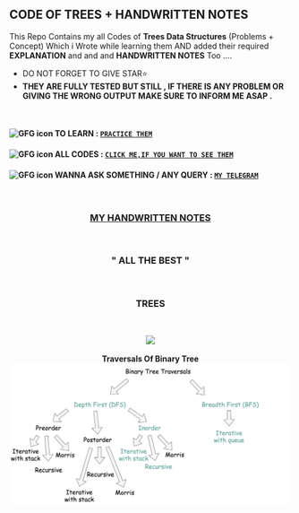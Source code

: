 ## CODE OF TREES + HANDWRITTEN NOTES
This Repo Contains my all Codes of **Trees Data Structures** (Problems + Concept) Which i Wrote while learning them AND added their required **EXPLANATION** and and and **HANDWRITTEN NOTES** Too ....


- DO NOT FORGET TO GIVE STAR⭐
- **THEY ARE FULLY TESTED BUT STILL , IF THERE IS ANY PROBLEM OR GIVING THE WRONG OUTPUT MAKE SURE TO INFORM ME ASAP .**

<br>


#### <img src="https://camo.githubusercontent.com/c57d7fbad8b7164ce82af4912b1cecce868f2479a5e42c310fbe6632630c2542/68747470733a2f2f6d656469612e67697068792e636f6d2f6d656469612f33466e3438427963514648496d4a6a734e382f67697068792e676966" alt="GFG icon" height="45px" width="45px"> TO LEARN : [```PRACTICE THEM```](https://practice.geeksforgeeks.org/explore/?problemType=functional&page=1&category%5B%5D=Tree)

#### <img src="https://camo.githubusercontent.com/2c8b3670d933220ae3c023fa1d568682975cce3f10799d0d3ff5ecac394b4ee8/68747470733a2f2f6d656469612e67697068792e636f6d2f6d656469612f31326f75664342304d795a31476f2f67697068792e676966" alt="GFG icon" height="45px" width="45px" > ALL CODES : [```CLICK ME,IF YOU WANT TO SEE THEM```](https://github.com/singhkunal01/Code-Of-Trees-Data-Structure.git)

#### <img src="https://camo.githubusercontent.com/96962292f556ebe0bc5467f9fc983cd8776afd815d717417e4c547120168ae6c/68747470733a2f2f6d656469612e67697068792e636f6d2f6d656469612f4a714379523832744849595147526a4c4f592f67697068792e676966" alt="GFG icon" height="45px" width="45px" > WANNA ASK SOMETHING / ANY QUERY : [```MY TELEGRAM```](https://t.me/altruistic_01)

<br>
<div align="center" > <h3> <a href="https://drive.google.com/file/d/1nKrpLWBmos_veM_Zf1UX5Qe4pCSSbGpj/view" > MY HANDWRITTEN NOTES </a> </h3> </div>
<br>
<div align="center" ><h3> " ALL THE BEST " </h3> </div>
<br> 
<h3 align="center"> TREES  </h3> <br>

<p align="center"> <img justify-content="center" src="https://www.upgrad.com/blog/wp-content/uploads/2020/09/Picture1-1.jpg" > </p>
<p align="center"> <strong> Traversals Of Binary Tree </strong> <img justify-content="center" src="traversals.png" > </p>


